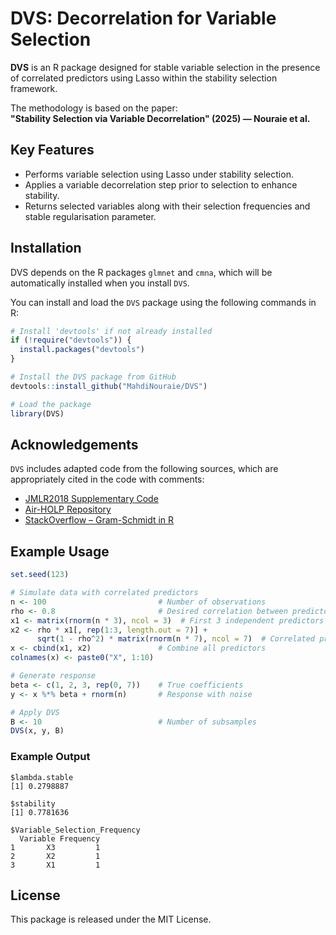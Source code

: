 # DVS: Decorrelation for Variable Selection

**DVS** is an R package designed for stable variable selection in the presence of correlated predictors using Lasso within the stability selection framework.

The methodology is based on the paper:  
**"Stability Selection via Variable Decorrelation" (2025) — Nouraie et al.**

## Key Features

- Performs variable selection using Lasso under stability selection.
- Applies a variable decorrelation step prior to selection to enhance stability.
- Returns selected variables along with their selection frequencies and stable regularisation parameter.

## Installation


DVS depends on the R packages `glmnet` and `cmna`, which will be automatically installed when you install `DVS`.

You can install and load the `DVS` package using the following commands in R:

```r
# Install 'devtools' if not already installed
if (!require("devtools")) {
  install.packages("devtools")
}

# Install the DVS package from GitHub
devtools::install_github("MahdiNouraie/DVS")

# Load the package
library(DVS)
```


## Acknowledgements

`DVS` includes adapted code from the following sources, which are appropriately cited in the code with comments:
- [JMLR2018 Supplementary Code](https://github.com/nogueirs/JMLR2018)
- [Air-HOLP Repository](https://github.com/Logic314/Air-HOLP)
- [StackOverflow – Gram-Schmidt in R](https://stackoverflow.com/questions/15584221/gram-schmidt-with-r)

## Example Usage

```r
set.seed(123)

# Simulate data with correlated predictors
n <- 100                         # Number of observations
rho <- 0.8                       # Desired correlation between predictors
x1 <- matrix(rnorm(n * 3), ncol = 3)  # First 3 independent predictors
x2 <- rho * x1[, rep(1:3, length.out = 7)] + 
      sqrt(1 - rho^2) * matrix(rnorm(n * 7), ncol = 7)  # Correlated predictors
x <- cbind(x1, x2)               # Combine all predictors
colnames(x) <- paste0("X", 1:10)

# Generate response
beta <- c(1, 2, 3, rep(0, 7))    # True coefficients
y <- x %*% beta + rnorm(n)       # Response with noise

# Apply DVS
B <- 10                          # Number of subsamples
DVS(x, y, B)
```

### Example Output

```
$lambda.stable
[1] 0.2798887

$stability
[1] 0.7781636

$Variable_Selection_Frequency
  Variable Frequency
1       X3         1
2       X2         1
3       X1         1
```

## License

This package is released under the MIT License.
